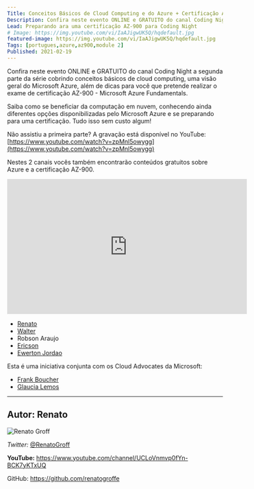 ```yaml
---
Title: Conceitos Básicos de Cloud Computing e do Azure + Certificação AZ-900 | parte 2
Description: Confira neste evento ONLINE e GRATUITO do canal Coding Night a primeira parte de uma série cobrindo conceitos básicos de cloud computing
Lead: Preparando ara uma certificação AZ-900 para Coding Night
# Image: https://img.youtube.com/vi/IaAJigwUK5Q/hqdefault.jpg
featured-image: https://img.youtube.com/vi/IaAJigwUK5Q/hqdefault.jpg
Tags: [portugues,azure,az900,module 2]
Published: 2021-02-19
---
```


Confira neste evento ONLINE e GRATUITO do canal Coding Night a segunda parte da série cobrindo conceitos básicos de cloud computing, uma visão geral do Microsoft Azure, além de dicas para você que pretende realizar o exame de certificação AZ-900 - Microsoft Azure Fundamentals.

Saiba como se beneficiar da computação em nuvem, conhecendo ainda diferentes opções disponibilizadas pelo Microsoft Azure e se preparando para uma certificação. Tudo isso sem custo algum!

Não assistiu a primeira parte? A gravação está disponível no YouTube: [https://www.youtube.com/watch?v=zpMnl5owygg](https://www.youtube.com/watch?v=zpMnl5owygg)

Nestes 2 canais vocês também encontrarão conteúdos gratuitos sobre Azure e a certificação AZ-900.

<iframe width="560" height="315" src="https://www.youtube.com/embed/IaAJigwUK5Q" frameborder="0" allow="accelerometer; autoplay; clipboard-write; encrypted-media; gyroscope; picture-in-picture" allowfullscreen></iframe>


- [Renato](https://twitter.com/RenatoGroff)
- [Walter](waltercoan.com.br)
- Robson Araujo
- [Ericson](ericsonf.com.br)
- [Ewerton Jordao](https://twitter.com/EwertonJordao)

Esta é uma iniciativa conjunta com os Cloud Advocates da Microsoft:
* [Frank Boucher](https://www.youtube.com/user/fboucheros​)
* [Glaucia Lemos](https://www.youtube.com/c/GlauciaLemos​)


---

## Autor: Renato

![Renato Groff](https://avatars.githubusercontent.com/u/8309296?s=460&u=4a228a51395d2f670535a104e3af5b7f9d833c33&v=4)

*Twitter:*  [@RenatoGroff](https://twitter.com/RenatoGroff)

**YouTube:** https://www.youtube.com/channel/UCLoVnmvp0fYn-BCK7yKTxUQ

GitHub: https://github.com/renatogroffe